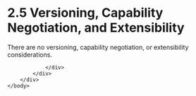 <html dir="LTR" xmlns:mshelp="http://msdn.microsoft.com/mshelp" xmlns:ddue="http://ddue.schemas.microsoft.com/authoring/2003/5" xmlns:xlink="http://www.w3.org/1999/xlink" xmlns:tool="http://www.microsoft.com/tooltip">
    <head>
        <meta http-equiv="Content-Type" content="text/html; CHARSET=utf-8"></meta>
        <meta name="save" content="history"></meta>
        <title>2.5 Versioning, Capability Negotiation, and Extensibility</title>
        <xml>
            <mshelp:toctitle title="2.5 Versioning, Capability Negotiation, and Extensibility"></mshelp:toctitle>
            <mshelp:rltitle title="[MS-SSSO]: Versioning, Capability Negotiation, and Extensibility"></mshelp:rltitle>
            <mshelp:keyword index="A" term="e0bebcfb-2cec-4195-946e-69c3fd6ee2ad"></mshelp:keyword>
            <mshelp:attr name="DCSext.ContentType" value="open specification"></mshelp:attr>
            <mshelp:attr name="AssetID" value="e0bebcfb-2cec-4195-946e-69c3fd6ee2ad"></mshelp:attr>
            <mshelp:attr name="TopicType" value="kbRef"></mshelp:attr>
            <mshelp:attr name="DCSext.Title" value="[MS-SSSO]: Versioning, Capability Negotiation, and Extensibility" />
        </xml>
    </head>
    <body>
        <div id="header">
            <h1 class="heading">2.5 Versioning, Capability Negotiation, and Extensibility</h1>
        </div>
        <div id="mainSection">
            <div id="mainBody">
                <div id="allHistory" class="saveHistory"></div>
                <div id="sectionSection0" class="section" name="collapseableSection">
                    

<p>There are no versioning, capability negotiation, or
extensibility considerations.</p>


                </div>
            </div>
        </div>
    </body>
</html>